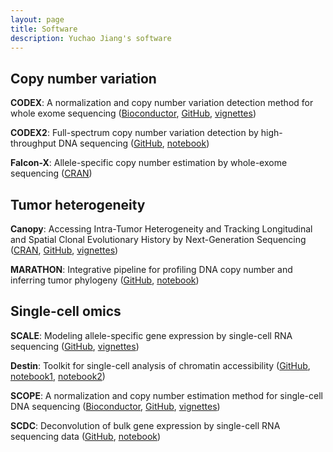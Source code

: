 ```yaml
---
layout: page
title: Software
description: Yuchao Jiang's software
---
```


## Copy number variation

**CODEX**: A normalization and copy number variation detection method for whole exome sequencing ([Bioconductor](http://www.bioconductor.org/packages/release/bioc/html/CODEX.html), [GitHub](https://github.com/yuchaojiang/CODEX), [vignettes](http://www.bioconductor.org/packages/release/bioc/vignettes/CODEX/inst/doc/CODEX_vignettes.pdf))

**CODEX2**: Full-spectrum copy number variation detection by high-throughput DNA sequencing ([GitHub](https://github.com/yuchaojiang/CODEX2), [notebook](http://htmlpreview.github.io/?https://github.com/yuchaojiang/CODEX2/blob/master/demo/CODEX2.html))

**Falcon-X**: Allele-specific copy number estimation by whole-exome sequencing ([CRAN](https://CRAN.R-project.org/package=falconx))

## Tumor heterogeneity

**Canopy**: Accessing Intra-Tumor Heterogeneity and Tracking Longitudinal and Spatial Clonal Evolutionary History by Next-Generation Sequencing ([CRAN](https://cran.r-project.org/web/packages/Canopy/index.html), [GitHub](https://github.com/yuchaojiang/Canopy), [vignettes](https://cran.rstudio.com/web/packages/Canopy/vignettes/Canopy_vignettes.pdf))

**MARATHON**: Integrative pipeline for profiling DNA copy number and inferring tumor phylogeny ([GitHub](https://github.com/yuchaojiang/MARATHON), [notebook](https://rawgit.com/yuchaojiang/MARATHON/master/notebook/MARATHON.html))

## Single-cell omics

**SCALE**: Modeling allele-specific gene expression by single-cell RNA sequencing ([GitHub](https://github.com/yuchaojiang/SCALE), [vignettes](https://github.com/yuchaojiang/SCALE/blob/master/demo/SCALE_vignettes.pdf))

**Destin**: Toolkit for single-cell analysis of chromatin accessibility ([GitHub](https://github.com/urrutiag/destin), [notebook1](https://rawgit.com/urrutiag/destin/master/package/vignettes/destinBuenrostroMouse.html), [notebook2](https://rawgit.com/urrutiag/destin/master/package/vignettes/destinPreisslP56.html))

**SCOPE**: A normalization and copy number estimation method for single-cell DNA
sequencing ([Bioconductor](https://bioconductor.org/packages/SCOPE/), [GitHub](https://github.com/rujinwang/SCOPE), [vignettes](http://bioconductor.org/packages/devel/bioc/vignettes/SCOPE/inst/doc/SCOPE_vignette.html))

**SCDC**: Deconvolution of bulk gene expression by single-cell RNA sequencing data ([GitHub](https://meichendong.github.io/SCDC), [notebook](https://meichendong.github.io/SCDC/articles/SCDC.html))
